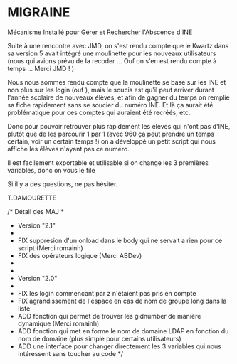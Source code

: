 MIGRAINE
========

Mécanisme Installé pour Gérer et Rechercher l'Abscence d'INE

Suite à une rencontre avec JMD, on s'est rendu compte que le Kwartz dans sa version 5 avait intégré une moulinette pour les nouveaux utilisateurs (nous qui avions prévu de la recoder ... Ouf on s'en est rendu compte à temps ... Merci JMD !  )

Nous nous sommes rendu compte que la moulinette se base sur les INE et non plus sur les login (ouf  ), mais le soucis est qu'il peut arriver durant l'année scolaire de nouveaux élèves, et afin de gagner du temps on remplie sa fiche rapidement sans se soucier du numéro INE.
Et là ça aurait été problématique pour ces comptes qui auraient été recréés, etc.

Donc pour pouvoir retrouver plus rapidement les élèves qui n'ont pas d'INE, plutôt que de les parcourir 1 par 1 (avec 960 ça peut prendre un temps certain, voir un certain temps !) on a développé un petit script qui nous affiche les élèves n'ayant pas ce numéro.

Il est facilement exportable et utilisable si on change les 3 premières variables, donc on vous le file 

Si il y a des questions, ne pas hésiter.

T.DAMOURETTE

/* Détail des MAJ
 * 
 * Version "2.1"
 * 
 * FIX suppresion d'un onload dans le body qui ne servait a rien pour ce script (Merci romainh)
 * FIX des opérateurs logique (Merci ABDev)
 * 
 * 
 * Version "2.0"
 * 
 * FIX les login commencant par z n'étaient pas pris en compte
 * FIX agrandissement de l'espace en cas de nom de groupe long dans la liste
 * ADD fonction qui permet de trouver les gidnumber de manière dynamique (Merci romainh)
 * ADD fonction qui met en forme le nom de domaine LDAP en fonction du nom de domaine (plus simple pour certains utilisateurs)
 * ADD une interface pour changer directement les 3 variables qui nous intéressent sans toucher au code
 */
